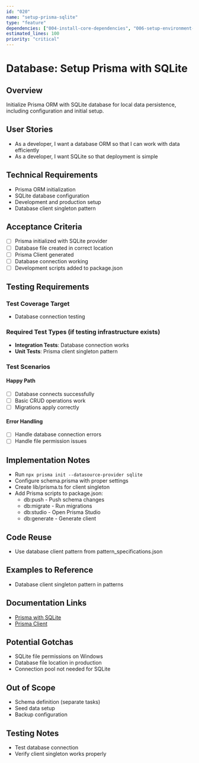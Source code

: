 ```yaml
---
id: "020"
name: "setup-prisma-sqlite"
type: "feature"
dependencies: ["004-install-core-dependencies", "006-setup-environment-variables"]
estimated_lines: 100
priority: "critical"
---
```


# Database: Setup Prisma with SQLite

## Overview
Initialize Prisma ORM with SQLite database for local data persistence, including configuration and initial setup.

## User Stories
- As a developer, I want a database ORM so that I can work with data efficiently
- As a developer, I want SQLite so that deployment is simple

## Technical Requirements
- Prisma ORM initialization
- SQLite database configuration
- Development and production setup
- Database client singleton pattern

## Acceptance Criteria
- [ ] Prisma initialized with SQLite provider
- [ ] Database file created in correct location
- [ ] Prisma Client generated
- [ ] Database connection working
- [ ] Development scripts added to package.json

## Testing Requirements

### Test Coverage Target
- Database connection testing

### Required Test Types (if testing infrastructure exists)
- **Integration Tests**: Database connection works
- **Unit Tests**: Prisma client singleton pattern

### Test Scenarios
#### Happy Path
- [ ] Database connects successfully
- [ ] Basic CRUD operations work
- [ ] Migrations apply correctly

#### Error Handling
- [ ] Handle database connection errors
- [ ] Handle file permission issues

## Implementation Notes
- Run `npx prisma init --datasource-provider sqlite`
- Configure schema.prisma with proper settings
- Create lib/prisma.ts for client singleton
- Add Prisma scripts to package.json:
  - db:push - Push schema changes
  - db:migrate - Run migrations
  - db:studio - Open Prisma Studio
  - db:generate - Generate client

## Code Reuse
- Use database client pattern from pattern_specifications.json

## Examples to Reference
- Database client singleton pattern in patterns

## Documentation Links
- [Prisma with SQLite](https://www.prisma.io/docs/concepts/database-connectors/sqlite)
- [Prisma Client](https://www.prisma.io/docs/concepts/components/prisma-client)

## Potential Gotchas
- SQLite file permissions on Windows
- Database file location in production
- Connection pool not needed for SQLite

## Out of Scope
- Schema definition (separate tasks)
- Seed data setup
- Backup configuration

## Testing Notes
- Test database connection
- Verify client singleton works properly